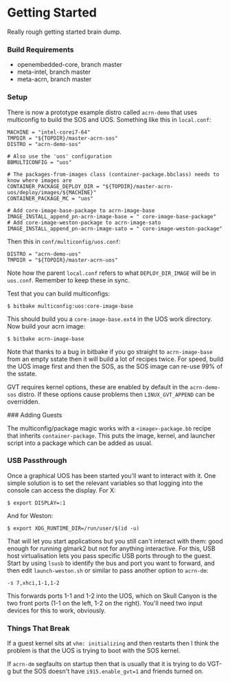 # Getting Started

Really rough getting started brain dump.

### Build Requirements

* openembedded-core, branch master
* meta-intel, branch master
* meta-acrn, branch master

### Setup

There is now a prototype example distro called `acrn-demo` that uses multiconfig to build the SOS and UOS. Something like this in `local.conf`:

```
MACHINE = "intel-corei7-64"
TMPDIR = "${TOPDIR}/master-acrn-sos"
DISTRO = "acrn-demo-sos"

# Also use the 'uos' configuration
BBMULTICONFIG = "uos"

# The packages-from-images class (container-package.bbclass) needs to know where images are
CONTAINER_PACKAGE_DEPLOY_DIR = "${TOPDIR}/master-acrn-uos/deploy/images/${MACHINE}"
CONTAINER_PACKAGE_MC = "uos"

# Add core-image-base-package to acrn-image-base
IMAGE_INSTALL_append_pn-acrn-image-base = " core-image-base-package"
# Add core-image-weston-package to acrn-image-sato
IMAGE_INSTALL_append_pn-acrn-image-sato = " core-image-weston-package"
```

Then this in `conf/multiconfig/uos.conf`:

```
DISTRO = "acrn-demo-uos"
TMPDIR = "${TOPDIR}/master-acrn-uos"
```

Note how the parent `local.conf` refers to what `DEPLOY_DIR_IMAGE` will be in `uos.conf`.  Remember to keep these in sync.

Test that you can build multiconfigs:

```
$ bitbake multiconfig:uos:core-image-base
```

This should build you a `core-image-base.ext4` in the UOS work directory. Now build your acrn image:

```
$ bitbake acrn-image-base
```

Note that thanks to a bug in bitbake if you go straight to `acrn-image-base` from an empty sstate then it will build a lot of recipes twice.  For speed, build the UOS image first and then the SOS, as the SOS image can re-use 99% of the sstate.

GVT requires kernel options, these are enabled by default in the `acrn-demo-sos` distro. If these options cause problems then `LINUX_GVT_APPEND` can be overridden.

### Adding Guests

The multiconfig/package magic works with a `<image>-package.bb` recipe that inherits `container-package`. This puts the image, kernel, and launcher script into a package which can be added as usual.

### USB Passthrough

Once a graphical UOS has been started you'll want to interact with it.  One simple solution is to set the relevant variables so that logging into the console can access the display.  For X:

```
$ export DISPLAY=:1
```

And for Weston:

```
$ export XDG_RUNTIME_DIR=/run/user/$(id -u)
```

That will let you start applications but you still can't interact with them: good enough for running glmark2 but not for anything interactive.  For this, USB host virtualisation lets you pass specific USB ports through to the guest.  Start by using `lsusb` to identify the bus and port you want to forward, and then edit `launch-weston.sh` or similar to pass another option to `acrn-dm`:

```
-s 7,xhci,1-1,1-2
```

This forwards ports 1-1 and 1-2 into the UOS, which on Skull Canyon is the two front ports (1-1 on the left, 1-2 on the right).  You'll need two input devices for this to work, obviously.

### Things That Break

If a guest kernel sits at `vhm: initializing` and then restarts then I think the problem is that the UOS is trying to boot with the SOS kernel.

If `acrn-dm` segfaults on startup then that is usually that it is trying to do VGT-g but the SOS doesn't have `i915.enable_gvt=1` and friends turned on.
